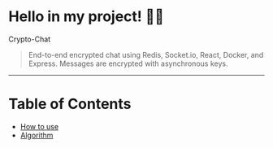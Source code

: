 # Hello in my project! 👋👋
Crypto-Chat
> End-to-end encrypted chat using Redis, Socket.io, React, Docker, and Express. Messages are encrypted with asynchronous keys.
<hr>

# Table of Contents
* [How to use](#how-to-use)
* [Algorithm](#algorithm)
